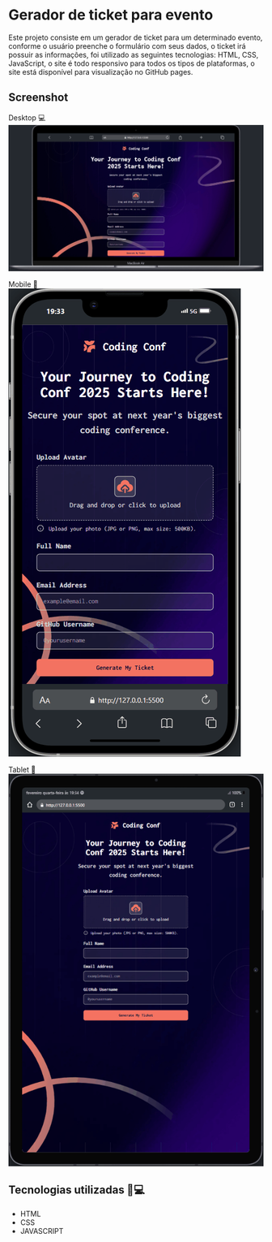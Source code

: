 # Gerador de ticket para evento 

Este projeto consiste em um gerador de ticket para um determinado evento, conforme o usuário preenche o formulário com seus dados, o ticket irá possuir as informações, foi utilizado as seguintes tecnologias: HTML, CSS, JavaScript, o site é todo responsivo para todos os tipos de plataformas, o site está disponível para visualização no GitHub pages.

## Screenshot 
Desktop 💻
<img src="./src/images/captura-desktop.gif" alt="Captura de tela desktop">

Mobile 📱
<img src="./src/images/captura-mobile.gif" alt="Captura de tela mobile">

Tablet 📱
<img src="./src/images/captura-tablet.gif" alt="Captura de tela tablet">

## Tecnologias utilizadas 👨💻
- HTML
- CSS
- JAVASCRIPT